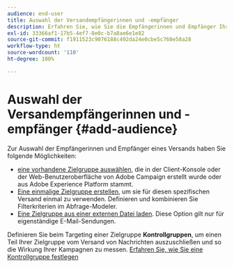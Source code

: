 ```yaml
---
audience: end-user
title: Auswahl der Versandempfängerinnen und -empfänger
description: Erfahren Sie, wie Sie die Empfängerinnen und Empfänger Ihrer Sendungen auswählen.
exl-id: 33366af1-17b5-4ef7-8e0c-b7a8ae6e1e82
source-git-commit: f1911523c9076188c492da24e0cbe5c760e58a28
workflow-type: ht
source-wordcount: '110'
ht-degree: 100%

---
```


# Auswahl der Versandempfängerinnen und -empfänger {#add-audience}

Zur Auswahl der Empfängerinnen und Empfänger eines Versands haben Sie folgende Möglichkeiten:

* [eine vorhandene Zielgruppe auswählen](add-audience.md), die in der Client-Konsole oder der Web-Benutzeroberfläche von Adobe Campaign erstellt wurde oder aus Adobe Experience Platform stammt.
* [Eine einmalige Zielgruppe erstellen](one-time-audience.md), um sie für diesen spezifischen Versand einmal zu verwenden. Definieren und kombinieren Sie Filterkriterien im Abfrage-Modeler.
* [Eine Zielgruppe aus einer externen Datei laden](file-audience.md). Diese Option gilt nur für eigenständige E-Mail-Sendungen.

Definieren Sie beim Targeting einer Zielgruppe **Kontrollgruppen**, um einen Teil Ihrer Zielgruppe vom Versand von Nachrichten auszuschließen und so die Wirkung Ihrer Kampagnen zu messen. [Erfahren Sie, wie Sie eine Kontrollgruppe festlegen](control-group.md)